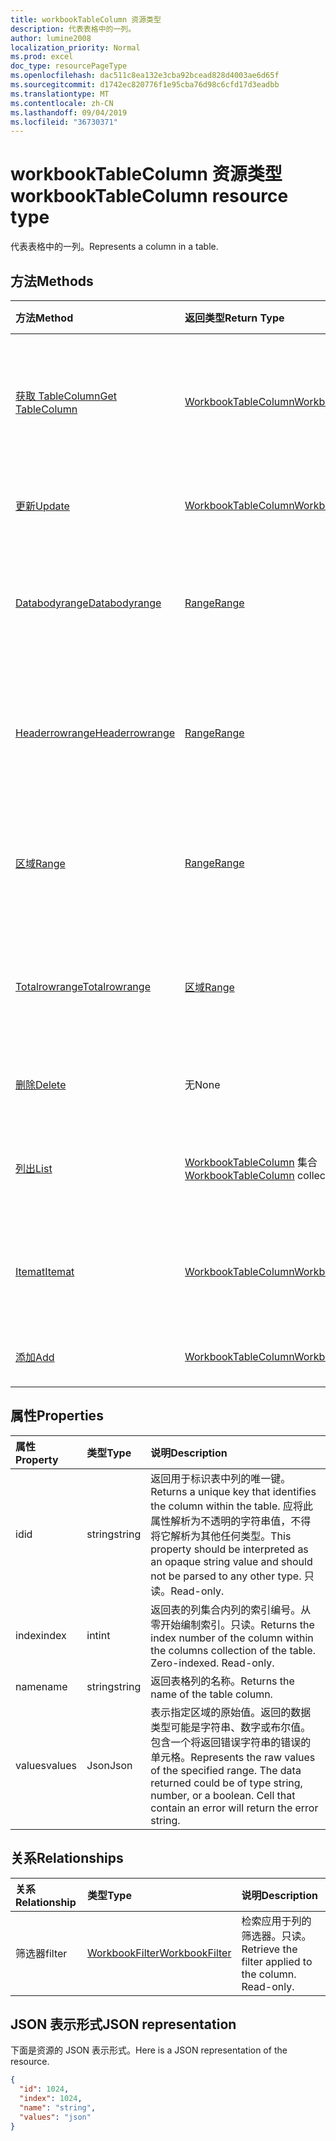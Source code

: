 ```yaml
---
title: workbookTableColumn 资源类型
description: 代表表格中的一列。
author: lumine2008
localization_priority: Normal
ms.prod: excel
doc_type: resourcePageType
ms.openlocfilehash: dac511c8ea132e3cba92bcead828d4003ae6d65f
ms.sourcegitcommit: d1742ec820776f1e95cba76d98c6cfd17d3eadbb
ms.translationtype: MT
ms.contentlocale: zh-CN
ms.lasthandoff: 09/04/2019
ms.locfileid: "36730371"
---
```

# <a name="workbooktablecolumn-resource-type"></a><span data-ttu-id="6a22d-103">workbookTableColumn 资源类型</span><span class="sxs-lookup"><span data-stu-id="6a22d-103">workbookTableColumn resource type</span></span>

<span data-ttu-id="6a22d-104">代表表格中的一列。</span><span class="sxs-lookup"><span data-stu-id="6a22d-104">Represents a column in a table.</span></span>


## <a name="methods"></a><span data-ttu-id="6a22d-105">方法</span><span class="sxs-lookup"><span data-stu-id="6a22d-105">Methods</span></span>

| <span data-ttu-id="6a22d-106">方法</span><span class="sxs-lookup"><span data-stu-id="6a22d-106">Method</span></span>           | <span data-ttu-id="6a22d-107">返回类型</span><span class="sxs-lookup"><span data-stu-id="6a22d-107">Return Type</span></span>    |<span data-ttu-id="6a22d-108">说明</span><span class="sxs-lookup"><span data-stu-id="6a22d-108">Description</span></span>|
|:---------------|:--------|:----------|
|[<span data-ttu-id="6a22d-109">获取 TableColumn</span><span class="sxs-lookup"><span data-stu-id="6a22d-109">Get TableColumn</span></span>](../api/tablecolumn-get.md) | [<span data-ttu-id="6a22d-110">WorkbookTableColumn</span><span class="sxs-lookup"><span data-stu-id="6a22d-110">WorkbookTableColumn</span></span>](workbooktablecolumn.md) |<span data-ttu-id="6a22d-111">读取 tablecolumn 对象的属性和关系。</span><span class="sxs-lookup"><span data-stu-id="6a22d-111">Read properties and relationships of tableColumn object.</span></span>|
|[<span data-ttu-id="6a22d-112">更新</span><span class="sxs-lookup"><span data-stu-id="6a22d-112">Update</span></span>](../api/tablecolumn-update.md) | [<span data-ttu-id="6a22d-113">WorkbookTableColumn</span><span class="sxs-lookup"><span data-stu-id="6a22d-113">WorkbookTableColumn</span></span>](workbooktablecolumn.md) |<span data-ttu-id="6a22d-114">更新 TableColumn 对象</span><span class="sxs-lookup"><span data-stu-id="6a22d-114">Update TableColumn object.</span></span> |
|[<span data-ttu-id="6a22d-115">Databodyrange</span><span class="sxs-lookup"><span data-stu-id="6a22d-115">Databodyrange</span></span>](../api/tablecolumn-databodyrange.md)|[<span data-ttu-id="6a22d-116">Range</span><span class="sxs-lookup"><span data-stu-id="6a22d-116">Range</span></span>](range.md)|<span data-ttu-id="6a22d-117">获取与列的数据体相关的 range 对象。</span><span class="sxs-lookup"><span data-stu-id="6a22d-117">Gets the range object associated with the data body of the column.</span></span>|
|[<span data-ttu-id="6a22d-118">Headerrowrange</span><span class="sxs-lookup"><span data-stu-id="6a22d-118">Headerrowrange</span></span>](../api/tablecolumn-headerrowrange.md)|[<span data-ttu-id="6a22d-119">Range</span><span class="sxs-lookup"><span data-stu-id="6a22d-119">Range</span></span>](range.md)|<span data-ttu-id="6a22d-120">获取与列的标头行相关的 range 对象。</span><span class="sxs-lookup"><span data-stu-id="6a22d-120">Gets the range object associated with the header row of the column.</span></span>|
|[<span data-ttu-id="6a22d-121">区域</span><span class="sxs-lookup"><span data-stu-id="6a22d-121">Range</span></span>](../api/tablecolumn-range.md)|[<span data-ttu-id="6a22d-122">Range</span><span class="sxs-lookup"><span data-stu-id="6a22d-122">Range</span></span>](range.md)|<span data-ttu-id="6a22d-123">获取与整个列相关的 range 对象。</span><span class="sxs-lookup"><span data-stu-id="6a22d-123">Gets the range object associated with the entire column.</span></span>|
|[<span data-ttu-id="6a22d-124">Totalrowrange</span><span class="sxs-lookup"><span data-stu-id="6a22d-124">Totalrowrange</span></span>](../api/tablecolumn-totalrowrange.md)|[<span data-ttu-id="6a22d-125">区域</span><span class="sxs-lookup"><span data-stu-id="6a22d-125">Range</span></span>](range.md)|<span data-ttu-id="6a22d-126">获取与列的总计行相关的 range 对象。</span><span class="sxs-lookup"><span data-stu-id="6a22d-126">Gets the range object associated with the totals row of the column.</span></span>|
|[<span data-ttu-id="6a22d-127">删除</span><span class="sxs-lookup"><span data-stu-id="6a22d-127">Delete</span></span>](../api/tablecolumn-delete.md)|<span data-ttu-id="6a22d-128">无</span><span class="sxs-lookup"><span data-stu-id="6a22d-128">None</span></span>|<span data-ttu-id="6a22d-129">从表中删除列。</span><span class="sxs-lookup"><span data-stu-id="6a22d-129">Deletes the column from the table.</span></span>|
|[<span data-ttu-id="6a22d-130">列出</span><span class="sxs-lookup"><span data-stu-id="6a22d-130">List</span></span>](../api/tablecolumn-list.md) | <span data-ttu-id="6a22d-131">[WorkbookTableColumn](workbooktablecolumn.md) 集合</span><span class="sxs-lookup"><span data-stu-id="6a22d-131">[WorkbookTableColumn](workbooktablecolumn.md) collection</span></span> |<span data-ttu-id="6a22d-132">获取 tableColumn 对象的集合。</span><span class="sxs-lookup"><span data-stu-id="6a22d-132">Get tableColumn object collection.</span></span> |
|[<span data-ttu-id="6a22d-133">Itemat</span><span class="sxs-lookup"><span data-stu-id="6a22d-133">Itemat</span></span>](../api/tablecolumncollection-itemat.md)|[<span data-ttu-id="6a22d-134">WorkbookTableColumn</span><span class="sxs-lookup"><span data-stu-id="6a22d-134">WorkbookTableColumn</span></span>](workbooktablecolumn.md)|<span data-ttu-id="6a22d-135">根据其在集合中的位置获取列。</span><span class="sxs-lookup"><span data-stu-id="6a22d-135">Gets a column based on its position in the collection.</span></span>|
|[<span data-ttu-id="6a22d-136">添加</span><span class="sxs-lookup"><span data-stu-id="6a22d-136">Add</span></span>](../api/tablecolumncollection-add.md)|[<span data-ttu-id="6a22d-137">WorkbookTableColumn</span><span class="sxs-lookup"><span data-stu-id="6a22d-137">WorkbookTableColumn</span></span>](workbooktablecolumn.md)|<span data-ttu-id="6a22d-138">向表中添加新列。</span><span class="sxs-lookup"><span data-stu-id="6a22d-138">Adds a new column to the table.</span></span>|

## <a name="properties"></a><span data-ttu-id="6a22d-139">属性</span><span class="sxs-lookup"><span data-stu-id="6a22d-139">Properties</span></span>
| <span data-ttu-id="6a22d-140">属性</span><span class="sxs-lookup"><span data-stu-id="6a22d-140">Property</span></span>     | <span data-ttu-id="6a22d-141">类型</span><span class="sxs-lookup"><span data-stu-id="6a22d-141">Type</span></span>   |<span data-ttu-id="6a22d-142">说明</span><span class="sxs-lookup"><span data-stu-id="6a22d-142">Description</span></span>|
|:---------------|:--------|:----------|
|<span data-ttu-id="6a22d-143">id</span><span class="sxs-lookup"><span data-stu-id="6a22d-143">id</span></span>|<span data-ttu-id="6a22d-144">string</span><span class="sxs-lookup"><span data-stu-id="6a22d-144">string</span></span>|<span data-ttu-id="6a22d-145">返回用于标识表中列的唯一键。</span><span class="sxs-lookup"><span data-stu-id="6a22d-145">Returns a unique key that identifies the column within the table.</span></span> <span data-ttu-id="6a22d-146">应将此属性解析为不透明的字符串值，不得将它解析为其他任何类型。</span><span class="sxs-lookup"><span data-stu-id="6a22d-146">This property should be interpreted as an opaque string value and should not be parsed to any other type.</span></span> <span data-ttu-id="6a22d-147">只读。</span><span class="sxs-lookup"><span data-stu-id="6a22d-147">Read-only.</span></span>|
|<span data-ttu-id="6a22d-148">index</span><span class="sxs-lookup"><span data-stu-id="6a22d-148">index</span></span>|<span data-ttu-id="6a22d-149">int</span><span class="sxs-lookup"><span data-stu-id="6a22d-149">int</span></span>|<span data-ttu-id="6a22d-p102">返回表的列集合内列的索引编号。从零开始编制索引。只读。</span><span class="sxs-lookup"><span data-stu-id="6a22d-p102">Returns the index number of the column within the columns collection of the table. Zero-indexed. Read-only.</span></span>|
|<span data-ttu-id="6a22d-153">name</span><span class="sxs-lookup"><span data-stu-id="6a22d-153">name</span></span>|<span data-ttu-id="6a22d-154">string</span><span class="sxs-lookup"><span data-stu-id="6a22d-154">string</span></span>|<span data-ttu-id="6a22d-155">返回表格列的名称。</span><span class="sxs-lookup"><span data-stu-id="6a22d-155">Returns the name of the table column.</span></span>|
|<span data-ttu-id="6a22d-156">values</span><span class="sxs-lookup"><span data-stu-id="6a22d-156">values</span></span>|<span data-ttu-id="6a22d-157">Json</span><span class="sxs-lookup"><span data-stu-id="6a22d-157">Json</span></span>|<span data-ttu-id="6a22d-p103">表示指定区域的原始值。返回的数据类型可能是字符串、数字或布尔值。包含一个将返回错误字符串的错误的单元格。</span><span class="sxs-lookup"><span data-stu-id="6a22d-p103">Represents the raw values of the specified range. The data returned could be of type string, number, or a boolean. Cell that contain an error will return the error string.</span></span>|

## <a name="relationships"></a><span data-ttu-id="6a22d-161">关系</span><span class="sxs-lookup"><span data-stu-id="6a22d-161">Relationships</span></span>
| <span data-ttu-id="6a22d-162">关系</span><span class="sxs-lookup"><span data-stu-id="6a22d-162">Relationship</span></span> | <span data-ttu-id="6a22d-163">类型</span><span class="sxs-lookup"><span data-stu-id="6a22d-163">Type</span></span>   |<span data-ttu-id="6a22d-164">说明</span><span class="sxs-lookup"><span data-stu-id="6a22d-164">Description</span></span>|
|:---------------|:--------|:----------|
|<span data-ttu-id="6a22d-165">筛选器</span><span class="sxs-lookup"><span data-stu-id="6a22d-165">filter</span></span>|[<span data-ttu-id="6a22d-166">WorkbookFilter</span><span class="sxs-lookup"><span data-stu-id="6a22d-166">WorkbookFilter</span></span>](filter.md)|<span data-ttu-id="6a22d-p104">检索应用于列的筛选器。只读。</span><span class="sxs-lookup"><span data-stu-id="6a22d-p104">Retrieve the filter applied to the column. Read-only.</span></span>|

## <a name="json-representation"></a><span data-ttu-id="6a22d-169">JSON 表示形式</span><span class="sxs-lookup"><span data-stu-id="6a22d-169">JSON representation</span></span>

<span data-ttu-id="6a22d-170">下面是资源的 JSON 表示形式。</span><span class="sxs-lookup"><span data-stu-id="6a22d-170">Here is a JSON representation of the resource.</span></span>

<!--{
  "blockType": "resource",
  "optionalProperties": [],
  "keyProperty": "id",
  "baseType": "microsoft.graph.entity",
  "@odata.type": "microsoft.graph.workbookTableColumn"
}-->

```json
{
  "id": 1024,
  "index": 1024,
  "name": "string",
  "values": "json"
}

```

<!-- uuid: 8fcb5dbc-d5aa-4681-8e31-b001d5168d79
2015-10-25 14:57:30 UTC -->
<!-- {
  "type": "#page.annotation",
  "description": "TableColumn resource",
  "keywords": "",
  "section": "documentation",
  "tocPath": ""
}-->
